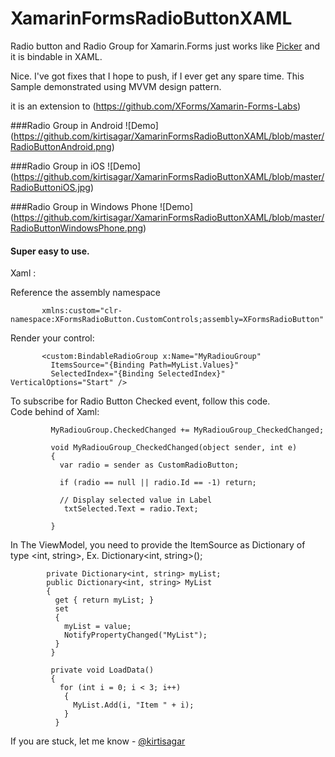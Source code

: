 XamarinFormsRadioButtonXAML
===========================

Radio button and Radio Group for Xamarin.Forms just works like [Picker](http://iosapi.xamarin.com/?link=T%3aXamarin.Forms.Picker)  and it is bindable in XAML. 

Nice. I've got fixes that I hope to push, if I ever get any spare time.
This Sample demonstrated using MVVM design pattern. 

it is an extension to (https://github.com/XForms/Xamarin-Forms-Labs)

###Radio Group in Android
![Demo] (https://github.com/kirtisagar/XamarinFormsRadioButtonXAML/blob/master/RadioButtonAndroid.png)

###Radio Group in iOS
![Demo] (https://github.com/kirtisagar/XamarinFormsRadioButtonXAML/blob/master/RadioButtoniOS.jpg)

###Radio Group in Windows Phone 
![Demo] (https://github.com/kirtisagar/XamarinFormsRadioButtonXAML/blob/master/RadioButtonWindowsPhone.png)


#### Super easy to use. 

Xaml :

Reference the assembly namespace

           xmlns:custom="clr-namespace:XFormsRadioButton.CustomControls;assembly=XFormsRadioButton"
           
Render your control:

           <custom:BindableRadioGroup x:Name="MyRadiouGroup" 
             ItemsSource="{Binding Path=MyList.Values}" 
             SelectedIndex="{Binding SelectedIndex}" VerticalOptions="Start" />

To subscribe for Radio Button Checked event, follow this code.              
Code behind of Xaml: 

             MyRadiouGroup.CheckedChanged += MyRadiouGroup_CheckedChanged;	
             
             void MyRadiouGroup_CheckedChanged(object sender, int e)
             {
               var radio = sender as CustomRadioButton;

               if (radio == null || radio.Id == -1) return;
               
               // Display selected value in Label   
                txtSelected.Text = radio.Text;

             }
 
 In The ViewModel, you need to provide the ItemSource as Dictionary of type <int, string>, Ex. Dictionary<int, string>();
 
            private Dictionary<int, string> myList;
            public Dictionary<int, string> MyList
            {
              get { return myList; }
              set
              {
                myList = value;
                NotifyPropertyChanged("MyList");
              }
             }
             
             private void LoadData()
             {
               for (int i = 0; i < 3; i++)
                {
                  MyList.Add(i, "Item " + i); 
                }
              }

              
If you are stuck, let me know - [@kirtisagar](http://twitter.com/Kirtisagar)
